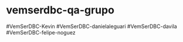 # vemserdbc-qa-grupo
#VemSerDBC-Kevin
#VemSerDBC-danielaleguari
#VemSerDBC-davila
#VemSerDBC-felipe-noguez
